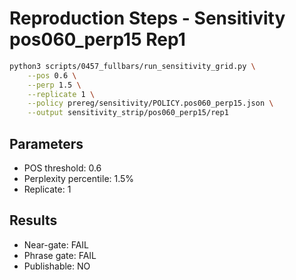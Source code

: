 # Reproduction Steps - Sensitivity pos060_perp15 Rep1

```bash
python3 scripts/0457_fullbars/run_sensitivity_grid.py \
    --pos 0.6 \
    --perp 1.5 \
    --replicate 1 \
    --policy prereg/sensitivity/POLICY.pos060_perp15.json \
    --output sensitivity_strip/pos060_perp15/rep1
```

## Parameters
- POS threshold: 0.6
- Perplexity percentile: 1.5%
- Replicate: 1

## Results
- Near-gate: FAIL
- Phrase gate: FAIL
- Publishable: NO
